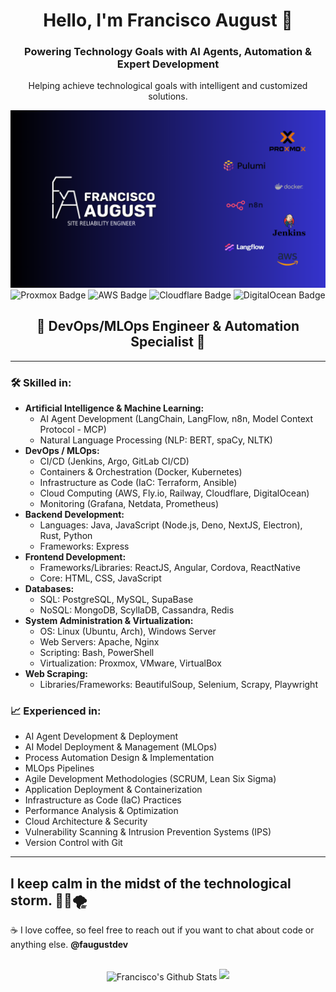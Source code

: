 <div align="center">
  <h1 align="center">Hello, I'm Francisco August 👋 </🚦🗺🎸></h1>
  <h3 align="center">Powering Technology Goals with AI Agents, Automation & Expert Development</h3>
  <p align="center">Helping achieve technological goals with intelligent and customized solutions.</p>
</div>

<img src="https://raw.githubusercontent.com/faugustdev/imageForGithub/refs/heads/main/%40AugustDevs_v4.png" alt="Francisco August Banner">

<div align="center" id="badges">
  <img src="https://img.shields.io/badge/proxmox-proxmox?style=for-the-badge&logo=proxmox&logoColor=%23E57000&labelColor=%232b2a33&color=%232b2a33" alt="Proxmox Badge"/>
  <img src="https://img.shields.io/badge/AWS-%23FF9900.svg?style=for-the-badge&logo=amazon-aws&logoColor=white" alt="AWS Badge"/>
  <img src="https://img.shields.io/badge/Cloudflare-F38020?style=for-the-badge&logo=Cloudflare&logoColor=white" alt="Cloudflare Badge"/>
  <img src="https://img.shields.io/badge/DigitalOcean-%230167ff.svg?style=for-the-badge&logo=digitalOcean&logoColor=white" alt="DigitalOcean Badge"/>
  </div>

<div align="center" id="credly-badges" style="margin-top: 10px;">
  </div>

<div align="center" style="margin-top: 20px;">
  <h2>🤖 DevOps/MLOps Engineer & Automation Specialist 🚀</h2>
</div>

---

### 🛠️ Skilled in:

* **Artificial Intelligence & Machine Learning:**
    * AI Agent Development (LangChain, LangFlow, n8n, Model Context Protocol - MCP)
    * Natural Language Processing (NLP: BERT, spaCy, NLTK)
* **DevOps / MLOps:**
    * CI/CD (Jenkins, Argo, GitLab CI/CD)
    * Containers & Orchestration (Docker, Kubernetes)
    * Infrastructure as Code (IaC: Terraform, Ansible)
    * Cloud Computing (AWS, Fly.io, Railway, Cloudflare, DigitalOcean)
    * Monitoring (Grafana, Netdata, Prometheus)
* **Backend Development:**
    * Languages: Java, JavaScript (Node.js, Deno, NextJS, Electron), Rust, Python
    * Frameworks: Express
* **Frontend Development:**
    * Frameworks/Libraries: ReactJS, Angular, Cordova, ReactNative
    * Core: HTML, CSS, JavaScript
* **Databases:**
    * SQL: PostgreSQL, MySQL, SupaBase
    * NoSQL: MongoDB, ScyllaDB, Cassandra, Redis
* **System Administration & Virtualization:**
    * OS: Linux (Ubuntu, Arch), Windows Server
    * Web Servers: Apache, Nginx
    * Scripting: Bash, PowerShell
    * Virtualization: Proxmox, VMware, VirtualBox
* **Web Scraping:**
    * Libraries/Frameworks: BeautifulSoup, Selenium, Scrapy, Playwright

### 📈 Experienced in:

* AI Agent Development & Deployment
* AI Model Deployment & Management (MLOps)
* Process Automation Design & Implementation
* MLOps Pipelines
* Agile Development Methodologies (SCRUM, Lean Six Sigma)
* Application Deployment & Containerization
* Infrastructure as Code (IaC) Practices
* Performance Analysis & Optimization
* Cloud Architecture & Security
* Vulnerability Scanning & Intrusion Prevention Systems (IPS)
* Version Control with Git

---

## I keep calm in the midst of the technological storm. 🧘‍♂️🌪️

☕️ I love coffee, so feel free to reach out if you want to chat about code or anything else.
**@faugustdev**

<br/>
<div id="github-stats" align="center">
  <img align="center" src="https://github-readme-stats.vercel.app/api?username=faugustdev&include_all_commits=true&count_private=true&show_icons=true&line_height=20&title_color=2B5BBD&icon_color=1124BB&text_color=A1A1A1&bg_color=0,000000,130F40" alt="Francisco's Github Stats"/>
  <img src="https://media.giphy.com/media/gW9OvfStaO5qwBRvhV/giphy.gif" width="200"/>
</div>